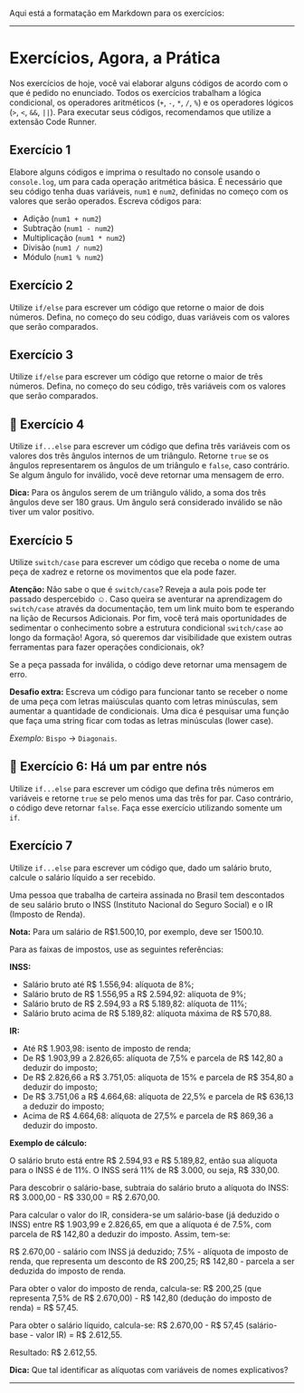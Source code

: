Aqui está a formatação em Markdown para os exercícios:

---

# Exercícios, Agora, a Prática

Nos exercícios de hoje, você vai elaborar alguns códigos de acordo com o que é pedido no enunciado. Todos os exercícios trabalham a lógica condicional, os operadores aritméticos (`+`, `-`, `*`, `/`, `%`) e os operadores lógicos (`>`, `<`, `&&`, `||`). Para executar seus códigos, recomendamos que utilize a extensão Code Runner.

## Exercício 1

Elabore alguns códigos e imprima o resultado no console usando o `console.log`, um para cada operação aritmética básica. É necessário que seu código tenha duas variáveis, `num1` e `num2`, definidas no começo com os valores que serão operados. Escreva códigos para:

- Adição (`num1 + num2`)
- Subtração (`num1 - num2`)
- Multiplicação (`num1 * num2`)
- Divisão (`num1 / num2`)
- Módulo (`num1 % num2`)

## Exercício 2

Utilize `if/else` para escrever um código que retorne o maior de dois números. Defina, no começo do seu código, duas variáveis com os valores que serão comparados.

## Exercício 3

Utilize `if/else` para escrever um código que retorne o maior de três números. Defina, no começo do seu código, três variáveis com os valores que serão comparados.

## 🚀 Exercício 4

Utilize `if...else` para escrever um código que defina três variáveis com os valores dos três ângulos internos de um triângulo. Retorne `true` se os ângulos representarem os ângulos de um triângulo e `false`, caso contrário. Se algum ângulo for inválido, você deve retornar uma mensagem de erro.

**Dica:** Para os ângulos serem de um triângulo válido, a soma dos três ângulos deve ser 180 graus. Um ângulo será considerado inválido se não tiver um valor positivo.

## Exercício 5

Utilize `switch/case` para escrever um código que receba o nome de uma peça de xadrez e retorne os movimentos que ela pode fazer.

**Atenção:** Não sabe o que é `switch/case`? Reveja a aula pois pode ter passado despercebido ☺️. Caso queira se aventurar na aprendizagem do `switch/case` através da documentação, tem um link muito bom te esperando na lição de Recursos Adicionais. Por fim, você terá mais oportunidades de sedimentar o conhecimento sobre a estrutura condicional `switch/case` ao longo da formação! Agora, só queremos dar visibilidade que existem outras ferramentas para fazer operações condicionais, ok?

Se a peça passada for inválida, o código deve retornar uma mensagem de erro.

**Desafio extra:** Escreva um código para funcionar tanto se receber o nome de uma peça com letras maiúsculas quanto com letras minúsculas, sem aumentar a quantidade de condicionais. Uma dica é pesquisar uma função que faça uma string ficar com todas as letras minúsculas (lower case).

*Exemplo:* `Bispo` -> `Diagonais`.

## 🚀 Exercício 6: Há um par entre nós

Utilize `if...else` para escrever um código que defina três números em variáveis e retorne `true` se pelo menos uma das três for par. Caso contrário, o código deve retornar `false`. Faça esse exercício utilizando somente um `if`.

## Exercício 7

Utilize `if...else` para escrever um código que, dado um salário bruto, calcule o salário líquido a ser recebido.

Uma pessoa que trabalha de carteira assinada no Brasil tem descontados de seu salário bruto o INSS (Instituto Nacional do Seguro Social) e o IR (Imposto de Renda).

**Nota:** Para um salário de R$1.500,10, por exemplo, deve ser 1500.10.

Para as faixas de impostos, use as seguintes referências:

**INSS:**
- Salário bruto até R$ 1.556,94: alíquota de 8%;
- Salário bruto de R$ 1.556,95 a R$ 2.594,92: alíquota de 9%;
- Salário bruto de R$ 2.594,93 a R$ 5.189,82: alíquota de 11%;
- Salário bruto acima de R$ 5.189,82: alíquota máxima de R$ 570,88.

**IR:**
- Até R$ 1.903,98: isento de imposto de renda;
- De R$ 1.903,99 a 2.826,65: alíquota de 7,5% e parcela de R$ 142,80 a deduzir do imposto;
- De R$ 2.826,66 a R$ 3.751,05: alíquota de 15% e parcela de R$ 354,80 a deduzir do imposto;
- De R$ 3.751,06 a R$ 4.664,68: alíquota de 22,5% e parcela de R$ 636,13 a deduzir do imposto;
- Acima de R$ 4.664,68: alíquota de 27,5% e parcela de R$ 869,36 a deduzir do imposto.

**Exemplo de cálculo:**

O salário bruto está entre R$ 2.594,93 e R$ 5.189,82, então sua alíquota para o INSS é de 11%. O INSS será 11% de R$ 3.000, ou seja, R$ 330,00.

Para descobrir o salário-base, subtraia do salário bruto a alíquota do INSS: R$ 3.000,00 - R$ 330,00 = R$ 2.670,00.

Para calcular o valor do IR, considera-se um salário-base (já deduzido o INSS) entre R$ 1.903,99 e 2.826,65, em que a alíquota é de 7.5%, com parcela de R$ 142,80 a deduzir do imposto. Assim, tem-se:

R$ 2.670,00 - salário com INSS já deduzido;
7.5% - alíquota de imposto de renda, que representa um desconto de R$ 200,25;
R$ 142,80 - parcela a ser deduzida do imposto de renda.

Para obter o valor do imposto de renda, calcula-se: R$ 200,25 (que representa 7,5% de R$ 2.670,00) - R$ 142,80 (dedução do imposto de renda) = R$ 57,45.

Para obter o salário líquido, calcula-se: R$ 2.670,00 - R$ 57,45 (salário-base - valor IR) = R$ 2.612,55.

Resultado: R$ 2.612,55.

**Dica:** Que tal identificar as alíquotas com variáveis de nomes explicativos?

---

